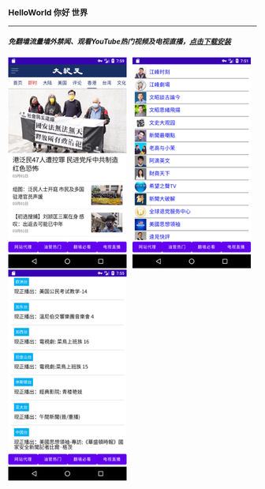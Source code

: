 ### HelloWorld  你好 世界

---

##### 免翻墙流量墙外禁闻、观看YouTube热门视频及电视直播，[点击下载安装](https://cdn.jsdelivr.net/gh/gfw-breaker/HelloWorld/assets/HelloWorld.apk)

<img src="./assets/1.png" width="240px"> &nbsp; <img src="./assets/2.png" width="240px"> &nbsp; <img src="./assets/3.png" width="240px">

<img src='http://gfw-breaker.win/HelloWorld.md' width='0px' height='0px'/>
